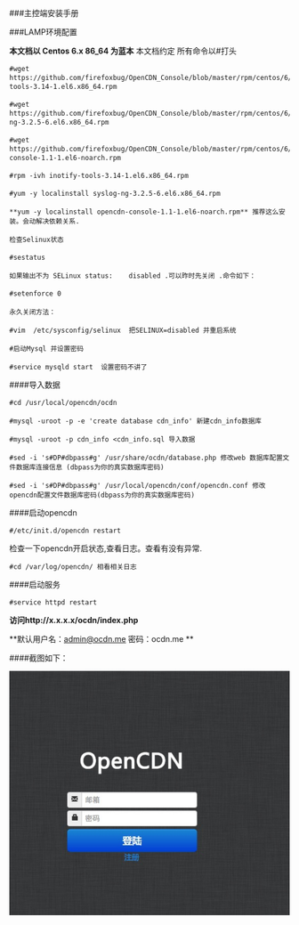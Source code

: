 ###主控端安装手册

###LAMP环境配置

**本文档以 Centos 6.x 86_64 为蓝本** 本文档约定 所有命令以#打头

	#wget https://github.com/firefoxbug/OpenCDN_Console/blob/master/rpm/centos/6/64/inotify-tools-3.14-1.el6.x86_64.rpm
	
	#wget https://github.com/firefoxbug/OpenCDN_Console/blob/master/rpm/centos/6/64/syslog-ng-3.2.5-6.el6.x86_64.rpm

	#wget https://github.com/firefoxbug/OpenCDN_Console/blob/master/rpm/centos/6/64/opencdn-console-1.1-1.el6-noarch.rpm

	#rpm -ivh inotify-tools-3.14-1.el6.x86_64.rpm

	#yum -y localinstall syslog-ng-3.2.5-6.el6.x86_64.rpm

	**yum -y localinstall opencdn-console-1.1-1.el6-noarch.rpm** 推荐这么安装。会动解决依赖关系.

	检查Selinux状态

	#sestatus
	
	如果输出不为 SELinux status:    disabled .可以昨时先关闭 .命令如下：

	#setenforce 0

	永久关闭方法：

	#vim  /etc/sysconfig/selinux  把SELINUX=disabled 并重启系统

	#启动Mysql 并设置密码

	#service mysqld start  设置密码不讲了 

####导入数据

	#cd /usr/local/opencdn/ocdn

	#mysql -uroot -p -e 'create database cdn_info' 新建cdn_info数据库

	#mysql -uroot -p cdn_info <cdn_info.sql 导入数据

	#sed -i 's#DP#dbpass#g' /usr/share/ocdn/database.php 修改web 数据库配置文件数据库连接信息 (dbpass为你的真实数据库密码)

	#sed -i 's#DP#dbpass#g' /usr/local/opencdn/conf/opencdn.conf 修改opencdn配置文件数据库密码(dbpass为你的真实数据库密码)
####启动opencdn

	#/etc/init.d/opencdn restart

检查一下opencdn开启状态,查看日志。查看有没有异常.
	
	#cd /var/log/opencdn/ 相看相关日志


####启动服务

	#service httpd restart

**访问http://x.x.x.x/ocdn/index.php**

**默认用户名：admin@ocdn.me  密码：ocdn.me **

####截图如下：

![Alt text](img/login.png "前台login截图")

